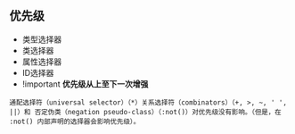 ## 优先级 ##
+ 类型选择器
+ 类选择器
+ 属性选择器
+ ID选择器
+ !important
**优先级从上至下一次增强**

`通配选择符（universal selector）（*）关系选择符（combinators）（+, >, ~, ' ', ||）和 否定伪类（negation pseudo-class）（:not()）对优先级没有影响。（但是，在 :not() 内部声明的选择器会影响优先级）。`